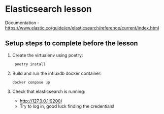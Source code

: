 # Elasticsearch lesson

Documentation - https://www.elastic.co/guide/en/elasticsearch/reference/current/index.html

## Setup steps to complete before the lesson

1. Create the virtualenv using poetry:

   ```shell
    poetry install
   ```

2. Build and run the influxdb docker container:
   ```shell
   docker compose up
   ```
3. Check that elasticsearch is running:
    * http://127.0.0.1:9200/
    * Try to log in, good luck finding the credentials!